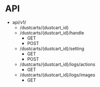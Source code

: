 # API

- api/v1/
  - /dustcarts/{dustcart_id}
  - /dustcarts/{dustcart_id}/handle
    - GET
    - POST
  - /dustcarts/{dustcart_id}/setting
    - GET
    - POST
  - /dustcarts/{dustcart_id}/logs/actions
    - GET
  - /dustcarts/{dustcart_id}/logs/images
    - GET

